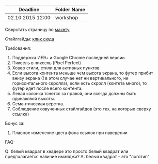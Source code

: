 Deadline         | Folder Name
-----------------|----------------
02.10.2015 12:00 | workshop

Сверстать страницу по [макету](https://www.dropbox.com/sh/zbm0eh5dk3rphyw/AABdfAzhSASRmtdpxASVhyHVa?dl=0)

Cтайлгайды: [клик сюда](https://drive.google.com/file/d/0B5OYTsXumLhLQXdwVVBJYnJRMTQ/view)

 
Требования:
 1. Поддержка ИЕ9+ и Google Chrome последней версии
 2. Пиксель в пиксель (Pixel Perfect)
 3. Ховер стили, стили для активных пунктов
 4. Если высота контента меньше чем высота экрана, то футер прибит внизу экрана (! в этом случае нет ни вертикального, ни горизонтального скролла), если есть скролл (контета много), то футер идет после всего контента.
 5. Левая колонка тянется за правой, они всегда должны быть одинаковой высоты.
 6. Семантическая верстка.
 7. Соблюдение озвученных стайлгайдов (это тех, на которые сверху ссылка)

Бонус за:
 1. Плавное изменение цвета фона ссылок при наведении

FAQ:

Q: белый квадрат в хеадере это просто белый квадрат или предполагается наличие имэйджа?
A: белый квадрат - это "логотип"


